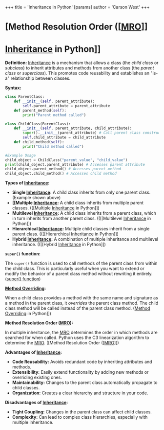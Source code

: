 +++
 title = 'Inheritance in Python'
[params]
	author = 'Carson West'
+++
# [Method Resolution Order ([[MRO](./../method-resolution-order-([[mro/))]]
# [Inheritance](./../inheritance/) in Python]] 
**Definition:** [Inheritance](./../inheritance/) is a mechanism that allows a class (the *child class* or *subclass*) to inherit attributes and methods from another class (the *parent class* or *superclass*).  This promotes code reusability and establishes an "is-a" relationship between classes.

**Syntax:**

```python
class ParentClass:
    def __init__(self, parent_attribute):
        self.parent_attribute = parent_attribute
    def parent_method(self):
        print("Parent method called")

class ChildClass(ParentClass):
    def __init__(self, parent_attribute, child_attribute):
        super().__init__(parent_attribute) # Call parent class constructor
        self.child_attribute = child_attribute
    def child_method(self):
        print("Child method called")

#Example Usage
child_object = ChildClass("parent_value", "child_value")
print(child_object.parent_attribute) # Accesses parent attribute
child_object.parent_method() # Accesses parent method
child_object.child_method() # Accesses child method

```

**Types of [Inheritance](./../inheritance/):**

* **Single [Inheritance](./../inheritance/):** A child class inherits from only one parent class.  (Example shown above)
* **[[Multiple [Inheritance](./../inheritance/):** A child class inherits from multiple parent classes.  ([[Multiple [Inheritance](./../inheritance/) in Python]])
* **Multilevel [Inheritance](./../inheritance/):**  A child class inherits from a parent class, which in turn inherits from another parent class. (([[Multilevel [Inheritance](./../inheritance/) in Python]])
* **Hierarchical [Inheritance](./../inheritance/):** Multiple child classes inherit from a single parent class. (([[Hierarchical [Inheritance](./../inheritance/) in Python]])
* **Hybrid [Inheritance](./../inheritance/):** A combination of multiple inheritance and multilevel inheritance. (([[Hybrid [Inheritance](./../inheritance/) in Python]])


**`super()` function:**

The `super()` function is used to call methods of the parent class from within the child class.  This is particularly useful when you want to extend or modify the behavior of a parent class method without rewriting it entirely.  ([super() function](./../super()-function/))


**[Method Overriding](./../method-overriding/):**

When a child class provides a method with the same name and signature as a method in the parent class, it *overrides* the parent class method.  The child class method will be called instead of the parent class method. ([Method Overriding](./../method-overriding/) in Python]])


**Method Resolution Order ([MRO](./../mro/)):**

In multiple inheritance, the [MRO](./../mro/) determines the order in which methods are searched for when called. Python uses the C3 linearization algorithm to determine the [MRO](./../mro/).  ([Method Resolution Order ([[MRO](./../method-resolution-order-([[mro/))]])



**Advantages of [Inheritance](./../inheritance/):**

* **Code Reusability:** Avoids redundant code by inheriting attributes and methods.
* **Extensibility:** Easily extend functionality by adding new methods or overriding existing ones.
* **Maintainability:** Changes to the parent class automatically propagate to child classes.
* **Organization:** Creates a clear hierarchy and structure in your code.


**Disadvantages of [Inheritance](./../inheritance/):**

* **Tight Coupling:** Changes in the parent class can affect child classes.
* **Complexity:** Can lead to complex class hierarchies, especially with multiple inheritance.

